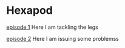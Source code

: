 # Hexapod

[episode 1](https://www.youtube.com/watch?v=Y2SkA0lwIdg)
Here I am tackling the legs


[episode 2](https://www.youtube.com/watch?v=KBEews2-PPQ)
Here I am issuing some problemss
